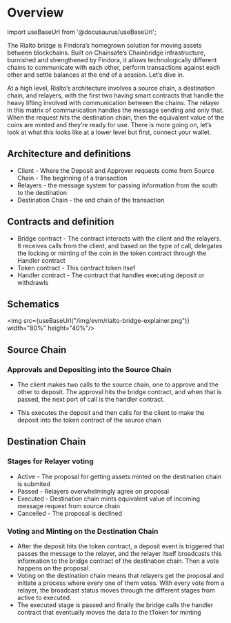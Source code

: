 # Overview

import useBaseUrl from '@docusaurus/useBaseUrl';



The Rialto bridge is Findora’s homegrown solution for moving assets between blockchains. Built on Chainsafe’s Chainbridge infrastructure, burnished and strengthened by Findora, it allows technologically different chains to communicate with each other, perform transactions against each other and settle balances at the end of a session. Let’s dive in.

At a high level, Rialto’s architecture involves a source chain, a destination chain, and relayers, with the first two having smart contracts that handle the heavy lifting involved with communication between the chains. The relayer in this matrix of communication handles the message sending and only that. When the request hits the destination chain, then the equivalent value of the coins are minted and they’re ready for use. There is more going on, let’s look at what this looks like at a lower level but first, connect your wallet.





## Architecture and definitions

- Client - Where the Deposit and Approver requests come from
Source Chain - The beginning of a transaction
- Relayers - the message system for passing information from the south to the destination
- Destination Chain - the end chain of the transaction

## Contracts and definition

- Bridge contract - The contract interacts with the client and the relayers. It receives calls from the client, and based on the type of call, delegates the locking or minting of the coin in the token contract through the Handler contract
- Token contract - This contract token itsef
- Handler contract - The contract that handles executing deposit or withdrawls

## Schematics

<img src={useBaseUrl("/img/evm/rialto-bridge-explainer.png")} width="80%" height="40%"/>

## Source Chain

### Approvals and Depositing into the Source Chain

- The client makes two calls to the source chain, one to approve and the other to deposit. The approval hits the bridge contract, and when that is passed, the next port of call is the handler contract.

- This executes the deposit and then calls for the client to make the deposit into the token contract of the source chain


## Destination Chain

### Stages for Relayer voting

- Active - The proposal for getting assets minted on the destination chain is submited
- Passed - Relayers overwhelmingly agree on proposal
- Executed - Destination chain mints equivalent value of incoming message request from source chain
- Cancelled - The proposal is declined



### Voting and Minting on the Destination Chain

- After the deposit hits the token contract, a deposit event is triggered that passes the message to the relayer, and the relayer itself broadcasts this information to the bridge contract of the destination chain. Then a vote happens on the proposal.
- Voting on the destination chain means that relayers get the proposal and initiate a process where every one of them votes. With every vote from a relayer, the broadcast status moves through the different stages from active to executed.
- The executed stage is passed and finally the bridge calls the handler contract that eventually moves the data to the tToken for minting

